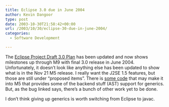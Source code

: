 ```yaml
---
title: Eclipse 3.0 due in June 2004
author: Kevin Dangoor
type: post
date: 2003-10-30T21:58:42+00:00
url: /2003/10/30/eclipse-30-due-in-june-2004/
categories:
  - Software Development

---
```

The [Eclipse Project Draft 3.0 Plan][1] has been updated and now shows milestones up through M9 with final 3.0 release in June 2004. Unfortunately, it doesn&#8217;t look like anything else has been updated to show what is in the Nov 21 M5 release. I really want the J2SE 1.5 features, but those are still under &#8220;proposed items&#8221;. There is [some code][2] that may make it into M5 that provides some of the backend stuff (AST) support for generics. But, as the bug linked says, there&#8217;s a bunch of other work yet to be done.

I don&#8217;t think giving up generics is worth switching from Eclipse to javac.

 [1]: http://www.eclipse.org/eclipse/development/eclipse_project_plan_3_0.html "Eclipse Project Draft 3.0 Plan"
 [2]: https://bugs.eclipse.org/bugs/show_bug.cgi?id=36938
